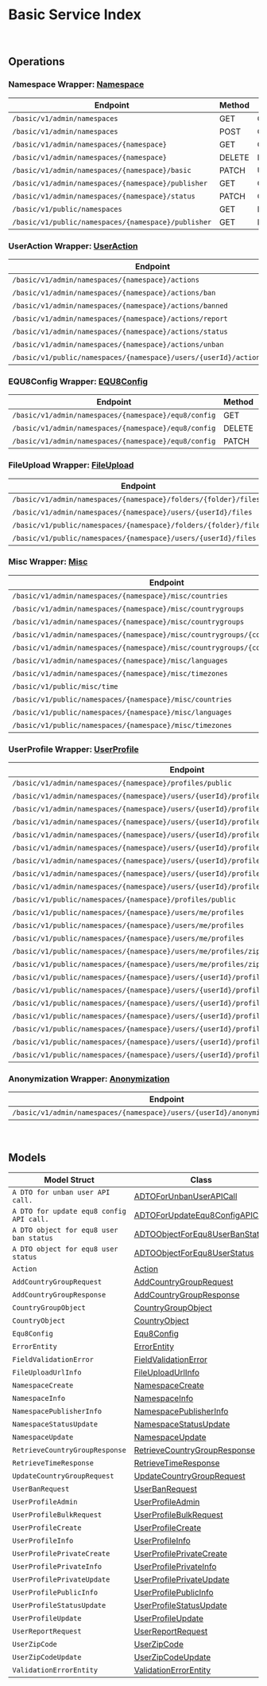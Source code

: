 # Basic Service Index

&nbsp;

## Operations

### Namespace Wrapper:  [Namespace](../services-api/pkg/service/basic/namespace.go)
| Endpoint | Method | ID | Class | Wrapper | Example |
|---|---|---|---|---|---|
| `/basic/v1/admin/namespaces` | GET | GetNamespacesShort | [GetNamespacesShort](../basic-sdk/pkg/basicclient/namespace/namespace_client.go) | [GetNamespacesShort](../services-api/pkg/service/basic/namespace.go) | [GetNamespacesShort](../samples/cli/cmd/basic/namespace/getNamespaces.go) |
| `/basic/v1/admin/namespaces` | POST | CreateNamespaceShort | [CreateNamespaceShort](../basic-sdk/pkg/basicclient/namespace/namespace_client.go) | [CreateNamespaceShort](../services-api/pkg/service/basic/namespace.go) | [CreateNamespaceShort](../samples/cli/cmd/basic/namespace/createNamespace.go) |
| `/basic/v1/admin/namespaces/{namespace}` | GET | GetNamespaceShort | [GetNamespaceShort](../basic-sdk/pkg/basicclient/namespace/namespace_client.go) | [GetNamespaceShort](../services-api/pkg/service/basic/namespace.go) | [GetNamespaceShort](../samples/cli/cmd/basic/namespace/getNamespace.go) |
| `/basic/v1/admin/namespaces/{namespace}` | DELETE | DeleteNamespaceShort | [DeleteNamespaceShort](../basic-sdk/pkg/basicclient/namespace/namespace_client.go) | [DeleteNamespaceShort](../services-api/pkg/service/basic/namespace.go) | [DeleteNamespaceShort](../samples/cli/cmd/basic/namespace/deleteNamespace.go) |
| `/basic/v1/admin/namespaces/{namespace}/basic` | PATCH | UpdateNamespaceShort | [UpdateNamespaceShort](../basic-sdk/pkg/basicclient/namespace/namespace_client.go) | [UpdateNamespaceShort](../services-api/pkg/service/basic/namespace.go) | [UpdateNamespaceShort](../samples/cli/cmd/basic/namespace/updateNamespace.go) |
| `/basic/v1/admin/namespaces/{namespace}/publisher` | GET | GetNamespacePublisherShort | [GetNamespacePublisherShort](../basic-sdk/pkg/basicclient/namespace/namespace_client.go) | [GetNamespacePublisherShort](../services-api/pkg/service/basic/namespace.go) | [GetNamespacePublisherShort](../samples/cli/cmd/basic/namespace/getNamespacePublisher.go) |
| `/basic/v1/admin/namespaces/{namespace}/status` | PATCH | ChangeNamespaceStatusShort | [ChangeNamespaceStatusShort](../basic-sdk/pkg/basicclient/namespace/namespace_client.go) | [ChangeNamespaceStatusShort](../services-api/pkg/service/basic/namespace.go) | [ChangeNamespaceStatusShort](../samples/cli/cmd/basic/namespace/changeNamespaceStatus.go) |
| `/basic/v1/public/namespaces` | GET | PublicGetNamespacesShort | [PublicGetNamespacesShort](../basic-sdk/pkg/basicclient/namespace/namespace_client.go) | [PublicGetNamespacesShort](../services-api/pkg/service/basic/namespace.go) | [PublicGetNamespacesShort](../samples/cli/cmd/basic/namespace/publicGetNamespaces.go) |
| `/basic/v1/public/namespaces/{namespace}/publisher` | GET | PublicGetNamespacePublisherShort | [PublicGetNamespacePublisherShort](../basic-sdk/pkg/basicclient/namespace/namespace_client.go) | [PublicGetNamespacePublisherShort](../services-api/pkg/service/basic/namespace.go) | [PublicGetNamespacePublisherShort](../samples/cli/cmd/basic/namespace/publicGetNamespacePublisher.go) |

### UserAction Wrapper:  [UserAction](../services-api/pkg/service/basic/userAction.go)
| Endpoint | Method | ID | Class | Wrapper | Example |
|---|---|---|---|---|---|
| `/basic/v1/admin/namespaces/{namespace}/actions` | GET | GetActionsShort | [GetActionsShort](../basic-sdk/pkg/basicclient/user_action/user_action_client.go) | [GetActionsShort](../services-api/pkg/service/basic/userAction.go) | [GetActionsShort](../samples/cli/cmd/basic/userAction/getActions.go) |
| `/basic/v1/admin/namespaces/{namespace}/actions/ban` | POST | BanUsersShort | [BanUsersShort](../basic-sdk/pkg/basicclient/user_action/user_action_client.go) | [BanUsersShort](../services-api/pkg/service/basic/userAction.go) | [BanUsersShort](../samples/cli/cmd/basic/userAction/banUsers.go) |
| `/basic/v1/admin/namespaces/{namespace}/actions/banned` | GET | GetBannedUsersShort | [GetBannedUsersShort](../basic-sdk/pkg/basicclient/user_action/user_action_client.go) | [GetBannedUsersShort](../services-api/pkg/service/basic/userAction.go) | [GetBannedUsersShort](../samples/cli/cmd/basic/userAction/getBannedUsers.go) |
| `/basic/v1/admin/namespaces/{namespace}/actions/report` | POST | ReportUserShort | [ReportUserShort](../basic-sdk/pkg/basicclient/user_action/user_action_client.go) | [ReportUserShort](../services-api/pkg/service/basic/userAction.go) | [ReportUserShort](../samples/cli/cmd/basic/userAction/reportUser.go) |
| `/basic/v1/admin/namespaces/{namespace}/actions/status` | GET | GetUserStatusShort | [GetUserStatusShort](../basic-sdk/pkg/basicclient/user_action/user_action_client.go) | [GetUserStatusShort](../services-api/pkg/service/basic/userAction.go) | [GetUserStatusShort](../samples/cli/cmd/basic/userAction/getUserStatus.go) |
| `/basic/v1/admin/namespaces/{namespace}/actions/unban` | POST | UnBanUsersShort | [UnBanUsersShort](../basic-sdk/pkg/basicclient/user_action/user_action_client.go) | [UnBanUsersShort](../services-api/pkg/service/basic/userAction.go) | [UnBanUsersShort](../samples/cli/cmd/basic/userAction/unBanUsers.go) |
| `/basic/v1/public/namespaces/{namespace}/users/{userId}/actions/report` | POST | PublicReportUserShort | [PublicReportUserShort](../basic-sdk/pkg/basicclient/user_action/user_action_client.go) | [PublicReportUserShort](../services-api/pkg/service/basic/userAction.go) | [PublicReportUserShort](../samples/cli/cmd/basic/userAction/publicReportUser.go) |

### EQU8Config Wrapper:  [EQU8Config](../services-api/pkg/service/basic/equ8Config.go)
| Endpoint | Method | ID | Class | Wrapper | Example |
|---|---|---|---|---|---|
| `/basic/v1/admin/namespaces/{namespace}/equ8/config` | GET | GetConfigShort | [GetConfigShort](../basic-sdk/pkg/basicclient/equ8_config/equ8_config_client.go) | [GetConfigShort](../services-api/pkg/service/basic/equ8Config.go) | [GetConfigShort](../samples/cli/cmd/basic/equ8Config/getConfig.go) |
| `/basic/v1/admin/namespaces/{namespace}/equ8/config` | DELETE | DeleteConfigShort | [DeleteConfigShort](../basic-sdk/pkg/basicclient/equ8_config/equ8_config_client.go) | [DeleteConfigShort](../services-api/pkg/service/basic/equ8Config.go) | [DeleteConfigShort](../samples/cli/cmd/basic/equ8Config/deleteConfig.go) |
| `/basic/v1/admin/namespaces/{namespace}/equ8/config` | PATCH | UpdateConfigShort | [UpdateConfigShort](../basic-sdk/pkg/basicclient/equ8_config/equ8_config_client.go) | [UpdateConfigShort](../services-api/pkg/service/basic/equ8Config.go) | [UpdateConfigShort](../samples/cli/cmd/basic/equ8Config/updateConfig.go) |

### FileUpload Wrapper:  [FileUpload](../services-api/pkg/service/basic/fileUpload.go)
| Endpoint | Method | ID | Class | Wrapper | Example |
|---|---|---|---|---|---|
| `/basic/v1/admin/namespaces/{namespace}/folders/{folder}/files` | POST | GeneratedUploadUrlShort | [GeneratedUploadUrlShort](../basic-sdk/pkg/basicclient/file_upload/file_upload_client.go) | [GeneratedUploadUrlShort](../services-api/pkg/service/basic/fileUpload.go) | [GeneratedUploadUrlShort](../samples/cli/cmd/basic/fileUpload/generatedUploadUrl.go) |
| `/basic/v1/admin/namespaces/{namespace}/users/{userId}/files` | POST | GeneratedUserUploadContentUrlShort | [GeneratedUserUploadContentUrlShort](../basic-sdk/pkg/basicclient/file_upload/file_upload_client.go) | [GeneratedUserUploadContentUrlShort](../services-api/pkg/service/basic/fileUpload.go) | [GeneratedUserUploadContentUrlShort](../samples/cli/cmd/basic/fileUpload/generatedUserUploadContentUrl.go) |
| `/basic/v1/public/namespaces/{namespace}/folders/{folder}/files` | POST | PublicGeneratedUploadUrlShort | [PublicGeneratedUploadUrlShort](../basic-sdk/pkg/basicclient/file_upload/file_upload_client.go) | [PublicGeneratedUploadUrlShort](../services-api/pkg/service/basic/fileUpload.go) | [PublicGeneratedUploadUrlShort](../samples/cli/cmd/basic/fileUpload/publicGeneratedUploadUrl.go) |
| `/basic/v1/public/namespaces/{namespace}/users/{userId}/files` | POST | PublicGeneratedUserUploadContentUrlShort | [PublicGeneratedUserUploadContentUrlShort](../basic-sdk/pkg/basicclient/file_upload/file_upload_client.go) | [PublicGeneratedUserUploadContentUrlShort](../services-api/pkg/service/basic/fileUpload.go) | [PublicGeneratedUserUploadContentUrlShort](../samples/cli/cmd/basic/fileUpload/publicGeneratedUserUploadContentUrl.go) |

### Misc Wrapper:  [Misc](../services-api/pkg/service/basic/misc.go)
| Endpoint | Method | ID | Class | Wrapper | Example |
|---|---|---|---|---|---|
| `/basic/v1/admin/namespaces/{namespace}/misc/countries` | GET | GetCountriesShort | [GetCountriesShort](../basic-sdk/pkg/basicclient/misc/misc_client.go) | [GetCountriesShort](../services-api/pkg/service/basic/misc.go) | [GetCountriesShort](../samples/cli/cmd/basic/misc/getCountries.go) |
| `/basic/v1/admin/namespaces/{namespace}/misc/countrygroups` | GET | GetCountryGroupsShort | [GetCountryGroupsShort](../basic-sdk/pkg/basicclient/misc/misc_client.go) | [GetCountryGroupsShort](../services-api/pkg/service/basic/misc.go) | [GetCountryGroupsShort](../samples/cli/cmd/basic/misc/getCountryGroups.go) |
| `/basic/v1/admin/namespaces/{namespace}/misc/countrygroups` | POST | AddCountryGroupShort | [AddCountryGroupShort](../basic-sdk/pkg/basicclient/misc/misc_client.go) | [AddCountryGroupShort](../services-api/pkg/service/basic/misc.go) | [AddCountryGroupShort](../samples/cli/cmd/basic/misc/addCountryGroup.go) |
| `/basic/v1/admin/namespaces/{namespace}/misc/countrygroups/{countryGroupCode}` | PUT | UpdateCountryGroupShort | [UpdateCountryGroupShort](../basic-sdk/pkg/basicclient/misc/misc_client.go) | [UpdateCountryGroupShort](../services-api/pkg/service/basic/misc.go) | [UpdateCountryGroupShort](../samples/cli/cmd/basic/misc/updateCountryGroup.go) |
| `/basic/v1/admin/namespaces/{namespace}/misc/countrygroups/{countryGroupCode}` | DELETE | DeleteCountryGroupShort | [DeleteCountryGroupShort](../basic-sdk/pkg/basicclient/misc/misc_client.go) | [DeleteCountryGroupShort](../services-api/pkg/service/basic/misc.go) | [DeleteCountryGroupShort](../samples/cli/cmd/basic/misc/deleteCountryGroup.go) |
| `/basic/v1/admin/namespaces/{namespace}/misc/languages` | GET | GetLanguagesShort | [GetLanguagesShort](../basic-sdk/pkg/basicclient/misc/misc_client.go) | [GetLanguagesShort](../services-api/pkg/service/basic/misc.go) | [GetLanguagesShort](../samples/cli/cmd/basic/misc/getLanguages.go) |
| `/basic/v1/admin/namespaces/{namespace}/misc/timezones` | GET | GetTimeZonesShort | [GetTimeZonesShort](../basic-sdk/pkg/basicclient/misc/misc_client.go) | [GetTimeZonesShort](../services-api/pkg/service/basic/misc.go) | [GetTimeZonesShort](../samples/cli/cmd/basic/misc/getTimeZones.go) |
| `/basic/v1/public/misc/time` | GET | PublicGetTimeShort | [PublicGetTimeShort](../basic-sdk/pkg/basicclient/misc/misc_client.go) | [PublicGetTimeShort](../services-api/pkg/service/basic/misc.go) | [PublicGetTimeShort](../samples/cli/cmd/basic/misc/publicGetTime.go) |
| `/basic/v1/public/namespaces/{namespace}/misc/countries` | GET | PublicGetCountriesShort | [PublicGetCountriesShort](../basic-sdk/pkg/basicclient/misc/misc_client.go) | [PublicGetCountriesShort](../services-api/pkg/service/basic/misc.go) | [PublicGetCountriesShort](../samples/cli/cmd/basic/misc/publicGetCountries.go) |
| `/basic/v1/public/namespaces/{namespace}/misc/languages` | GET | PublicGetLanguagesShort | [PublicGetLanguagesShort](../basic-sdk/pkg/basicclient/misc/misc_client.go) | [PublicGetLanguagesShort](../services-api/pkg/service/basic/misc.go) | [PublicGetLanguagesShort](../samples/cli/cmd/basic/misc/publicGetLanguages.go) |
| `/basic/v1/public/namespaces/{namespace}/misc/timezones` | GET | PublicGetTimeZonesShort | [PublicGetTimeZonesShort](../basic-sdk/pkg/basicclient/misc/misc_client.go) | [PublicGetTimeZonesShort](../services-api/pkg/service/basic/misc.go) | [PublicGetTimeZonesShort](../samples/cli/cmd/basic/misc/publicGetTimeZones.go) |

### UserProfile Wrapper:  [UserProfile](../services-api/pkg/service/basic/userProfile.go)
| Endpoint | Method | ID | Class | Wrapper | Example |
|---|---|---|---|---|---|
| `/basic/v1/admin/namespaces/{namespace}/profiles/public` | POST | AdminGetUserProfilePublicInfoByIdsShort | [AdminGetUserProfilePublicInfoByIdsShort](../basic-sdk/pkg/basicclient/user_profile/user_profile_client.go) | [AdminGetUserProfilePublicInfoByIdsShort](../services-api/pkg/service/basic/userProfile.go) | [AdminGetUserProfilePublicInfoByIdsShort](../samples/cli/cmd/basic/userProfile/adminGetUserProfilePublicInfoByIds.go) |
| `/basic/v1/admin/namespaces/{namespace}/users/{userId}/profiles` | GET | GetUserProfileInfoShort | [GetUserProfileInfoShort](../basic-sdk/pkg/basicclient/user_profile/user_profile_client.go) | [GetUserProfileInfoShort](../services-api/pkg/service/basic/userProfile.go) | [GetUserProfileInfoShort](../samples/cli/cmd/basic/userProfile/getUserProfileInfo.go) |
| `/basic/v1/admin/namespaces/{namespace}/users/{userId}/profiles` | PUT | UpdateUserProfileShort | [UpdateUserProfileShort](../basic-sdk/pkg/basicclient/user_profile/user_profile_client.go) | [UpdateUserProfileShort](../services-api/pkg/service/basic/userProfile.go) | [UpdateUserProfileShort](../samples/cli/cmd/basic/userProfile/updateUserProfile.go) |
| `/basic/v1/admin/namespaces/{namespace}/users/{userId}/profiles` | DELETE | DeleteUserProfileShort | [DeleteUserProfileShort](../basic-sdk/pkg/basicclient/user_profile/user_profile_client.go) | [DeleteUserProfileShort](../services-api/pkg/service/basic/userProfile.go) | [DeleteUserProfileShort](../samples/cli/cmd/basic/userProfile/deleteUserProfile.go) |
| `/basic/v1/admin/namespaces/{namespace}/users/{userId}/profiles/customAttributes` | GET | GetCustomAttributesInfoShort | [GetCustomAttributesInfoShort](../basic-sdk/pkg/basicclient/user_profile/user_profile_client.go) | [GetCustomAttributesInfoShort](../services-api/pkg/service/basic/userProfile.go) | [GetCustomAttributesInfoShort](../samples/cli/cmd/basic/userProfile/getCustomAttributesInfo.go) |
| `/basic/v1/admin/namespaces/{namespace}/users/{userId}/profiles/customAttributes` | PUT | UpdateCustomAttributesPartiallyShort | [UpdateCustomAttributesPartiallyShort](../basic-sdk/pkg/basicclient/user_profile/user_profile_client.go) | [UpdateCustomAttributesPartiallyShort](../services-api/pkg/service/basic/userProfile.go) | [UpdateCustomAttributesPartiallyShort](../samples/cli/cmd/basic/userProfile/updateCustomAttributesPartially.go) |
| `/basic/v1/admin/namespaces/{namespace}/users/{userId}/profiles/privateCustomAttributes` | GET | GetPrivateCustomAttributesInfoShort | [GetPrivateCustomAttributesInfoShort](../basic-sdk/pkg/basicclient/user_profile/user_profile_client.go) | [GetPrivateCustomAttributesInfoShort](../services-api/pkg/service/basic/userProfile.go) | [GetPrivateCustomAttributesInfoShort](../samples/cli/cmd/basic/userProfile/getPrivateCustomAttributesInfo.go) |
| `/basic/v1/admin/namespaces/{namespace}/users/{userId}/profiles/privateCustomAttributes` | PUT | UpdatePrivateCustomAttributesPartiallyShort | [UpdatePrivateCustomAttributesPartiallyShort](../basic-sdk/pkg/basicclient/user_profile/user_profile_client.go) | [UpdatePrivateCustomAttributesPartiallyShort](../services-api/pkg/service/basic/userProfile.go) | [UpdatePrivateCustomAttributesPartiallyShort](../samples/cli/cmd/basic/userProfile/updatePrivateCustomAttributesPartially.go) |
| `/basic/v1/admin/namespaces/{namespace}/users/{userId}/profiles/status` | PATCH | UpdateUserProfileStatusShort | [UpdateUserProfileStatusShort](../basic-sdk/pkg/basicclient/user_profile/user_profile_client.go) | [UpdateUserProfileStatusShort](../services-api/pkg/service/basic/userProfile.go) | [UpdateUserProfileStatusShort](../samples/cli/cmd/basic/userProfile/updateUserProfileStatus.go) |
| `/basic/v1/public/namespaces/{namespace}/profiles/public` | GET | PublicGetUserProfilePublicInfoByIdsShort | [PublicGetUserProfilePublicInfoByIdsShort](../basic-sdk/pkg/basicclient/user_profile/user_profile_client.go) | [PublicGetUserProfilePublicInfoByIdsShort](../services-api/pkg/service/basic/userProfile.go) | [PublicGetUserProfilePublicInfoByIdsShort](../samples/cli/cmd/basic/userProfile/publicGetUserProfilePublicInfoByIds.go) |
| `/basic/v1/public/namespaces/{namespace}/users/me/profiles` | GET | GetMyProfileInfoShort | [GetMyProfileInfoShort](../basic-sdk/pkg/basicclient/user_profile/user_profile_client.go) | [GetMyProfileInfoShort](../services-api/pkg/service/basic/userProfile.go) | [GetMyProfileInfoShort](../samples/cli/cmd/basic/userProfile/getMyProfileInfo.go) |
| `/basic/v1/public/namespaces/{namespace}/users/me/profiles` | PUT | UpdateMyProfileShort | [UpdateMyProfileShort](../basic-sdk/pkg/basicclient/user_profile/user_profile_client.go) | [UpdateMyProfileShort](../services-api/pkg/service/basic/userProfile.go) | [UpdateMyProfileShort](../samples/cli/cmd/basic/userProfile/updateMyProfile.go) |
| `/basic/v1/public/namespaces/{namespace}/users/me/profiles` | POST | CreateMyProfileShort | [CreateMyProfileShort](../basic-sdk/pkg/basicclient/user_profile/user_profile_client.go) | [CreateMyProfileShort](../services-api/pkg/service/basic/userProfile.go) | [CreateMyProfileShort](../samples/cli/cmd/basic/userProfile/createMyProfile.go) |
| `/basic/v1/public/namespaces/{namespace}/users/me/profiles/zipCode` | GET | GetMyZipCodeShort | [GetMyZipCodeShort](../basic-sdk/pkg/basicclient/user_profile/user_profile_client.go) | [GetMyZipCodeShort](../services-api/pkg/service/basic/userProfile.go) | [GetMyZipCodeShort](../samples/cli/cmd/basic/userProfile/getMyZipCode.go) |
| `/basic/v1/public/namespaces/{namespace}/users/me/profiles/zipCode` | PATCH | UpdateMyZipCodeShort | [UpdateMyZipCodeShort](../basic-sdk/pkg/basicclient/user_profile/user_profile_client.go) | [UpdateMyZipCodeShort](../services-api/pkg/service/basic/userProfile.go) | [UpdateMyZipCodeShort](../samples/cli/cmd/basic/userProfile/updateMyZipCode.go) |
| `/basic/v1/public/namespaces/{namespace}/users/{userId}/profiles` | GET | PublicGetUserProfileInfoShort | [PublicGetUserProfileInfoShort](../basic-sdk/pkg/basicclient/user_profile/user_profile_client.go) | [PublicGetUserProfileInfoShort](../services-api/pkg/service/basic/userProfile.go) | [PublicGetUserProfileInfoShort](../samples/cli/cmd/basic/userProfile/publicGetUserProfileInfo.go) |
| `/basic/v1/public/namespaces/{namespace}/users/{userId}/profiles` | PUT | PublicUpdateUserProfileShort | [PublicUpdateUserProfileShort](../basic-sdk/pkg/basicclient/user_profile/user_profile_client.go) | [PublicUpdateUserProfileShort](../services-api/pkg/service/basic/userProfile.go) | [PublicUpdateUserProfileShort](../samples/cli/cmd/basic/userProfile/publicUpdateUserProfile.go) |
| `/basic/v1/public/namespaces/{namespace}/users/{userId}/profiles` | POST | PublicCreateUserProfileShort | [PublicCreateUserProfileShort](../basic-sdk/pkg/basicclient/user_profile/user_profile_client.go) | [PublicCreateUserProfileShort](../services-api/pkg/service/basic/userProfile.go) | [PublicCreateUserProfileShort](../samples/cli/cmd/basic/userProfile/publicCreateUserProfile.go) |
| `/basic/v1/public/namespaces/{namespace}/users/{userId}/profiles/customAttributes` | GET | PublicGetCustomAttributesInfoShort | [PublicGetCustomAttributesInfoShort](../basic-sdk/pkg/basicclient/user_profile/user_profile_client.go) | [PublicGetCustomAttributesInfoShort](../services-api/pkg/service/basic/userProfile.go) | [PublicGetCustomAttributesInfoShort](../samples/cli/cmd/basic/userProfile/publicGetCustomAttributesInfo.go) |
| `/basic/v1/public/namespaces/{namespace}/users/{userId}/profiles/customAttributes` | PUT | PublicUpdateCustomAttributesPartiallyShort | [PublicUpdateCustomAttributesPartiallyShort](../basic-sdk/pkg/basicclient/user_profile/user_profile_client.go) | [PublicUpdateCustomAttributesPartiallyShort](../services-api/pkg/service/basic/userProfile.go) | [PublicUpdateCustomAttributesPartiallyShort](../samples/cli/cmd/basic/userProfile/publicUpdateCustomAttributesPartially.go) |
| `/basic/v1/public/namespaces/{namespace}/users/{userId}/profiles/public` | GET | PublicGetUserProfilePublicInfoShort | [PublicGetUserProfilePublicInfoShort](../basic-sdk/pkg/basicclient/user_profile/user_profile_client.go) | [PublicGetUserProfilePublicInfoShort](../services-api/pkg/service/basic/userProfile.go) | [PublicGetUserProfilePublicInfoShort](../samples/cli/cmd/basic/userProfile/publicGetUserProfilePublicInfo.go) |
| `/basic/v1/public/namespaces/{namespace}/users/{userId}/profiles/status` | PATCH | PublicUpdateUserProfileStatusShort | [PublicUpdateUserProfileStatusShort](../basic-sdk/pkg/basicclient/user_profile/user_profile_client.go) | [PublicUpdateUserProfileStatusShort](../services-api/pkg/service/basic/userProfile.go) | [PublicUpdateUserProfileStatusShort](../samples/cli/cmd/basic/userProfile/publicUpdateUserProfileStatus.go) |

### Anonymization Wrapper:  [Anonymization](../services-api/pkg/service/basic/anonymization.go)
| Endpoint | Method | ID | Class | Wrapper | Example |
|---|---|---|---|---|---|
| `/basic/v1/admin/namespaces/{namespace}/users/{userId}/anonymization/profiles` | DELETE | AnonymizeUserProfileShort | [AnonymizeUserProfileShort](../basic-sdk/pkg/basicclient/anonymization/anonymization_client.go) | [AnonymizeUserProfileShort](../services-api/pkg/service/basic/anonymization.go) | [AnonymizeUserProfileShort](../samples/cli/cmd/basic/anonymization/anonymizeUserProfile.go) |


&nbsp;  

## Models

| Model Struct | Class |
|---|---|
| `A DTO for unban user API call.` | [ADTOForUnbanUserAPICall ](../basic-sdk/pkg/basicclientmodels/a_dto_for_unban_user_api_call.go) |
| `A DTO for update equ8 config API call.` | [ADTOForUpdateEqu8ConfigAPICall ](../basic-sdk/pkg/basicclientmodels/a_dto_for_update_equ8_config_api_call.go) |
| `A DTO object for equ8 user ban status` | [ADTOObjectForEqu8UserBanStatus ](../basic-sdk/pkg/basicclientmodels/a_dto_object_for_equ8_user_ban_status.go) |
| `A DTO object for equ8 user status` | [ADTOObjectForEqu8UserStatus ](../basic-sdk/pkg/basicclientmodels/a_dto_object_for_equ8_user_status.go) |
| `Action` | [Action ](../basic-sdk/pkg/basicclientmodels/action.go) |
| `AddCountryGroupRequest` | [AddCountryGroupRequest ](../basic-sdk/pkg/basicclientmodels/add_country_group_request.go) |
| `AddCountryGroupResponse` | [AddCountryGroupResponse ](../basic-sdk/pkg/basicclientmodels/add_country_group_response.go) |
| `CountryGroupObject` | [CountryGroupObject ](../basic-sdk/pkg/basicclientmodels/country_group_object.go) |
| `CountryObject` | [CountryObject ](../basic-sdk/pkg/basicclientmodels/country_object.go) |
| `Equ8Config` | [Equ8Config ](../basic-sdk/pkg/basicclientmodels/equ8_config.go) |
| `ErrorEntity` | [ErrorEntity ](../basic-sdk/pkg/basicclientmodels/error_entity.go) |
| `FieldValidationError` | [FieldValidationError ](../basic-sdk/pkg/basicclientmodels/field_validation_error.go) |
| `FileUploadUrlInfo` | [FileUploadUrlInfo ](../basic-sdk/pkg/basicclientmodels/file_upload_url_info.go) |
| `NamespaceCreate` | [NamespaceCreate ](../basic-sdk/pkg/basicclientmodels/namespace_create.go) |
| `NamespaceInfo` | [NamespaceInfo ](../basic-sdk/pkg/basicclientmodels/namespace_info.go) |
| `NamespacePublisherInfo` | [NamespacePublisherInfo ](../basic-sdk/pkg/basicclientmodels/namespace_publisher_info.go) |
| `NamespaceStatusUpdate` | [NamespaceStatusUpdate ](../basic-sdk/pkg/basicclientmodels/namespace_status_update.go) |
| `NamespaceUpdate` | [NamespaceUpdate ](../basic-sdk/pkg/basicclientmodels/namespace_update.go) |
| `RetrieveCountryGroupResponse` | [RetrieveCountryGroupResponse ](../basic-sdk/pkg/basicclientmodels/retrieve_country_group_response.go) |
| `RetrieveTimeResponse` | [RetrieveTimeResponse ](../basic-sdk/pkg/basicclientmodels/retrieve_time_response.go) |
| `UpdateCountryGroupRequest` | [UpdateCountryGroupRequest ](../basic-sdk/pkg/basicclientmodels/update_country_group_request.go) |
| `UserBanRequest` | [UserBanRequest ](../basic-sdk/pkg/basicclientmodels/user_ban_request.go) |
| `UserProfileAdmin` | [UserProfileAdmin ](../basic-sdk/pkg/basicclientmodels/user_profile_admin.go) |
| `UserProfileBulkRequest` | [UserProfileBulkRequest ](../basic-sdk/pkg/basicclientmodels/user_profile_bulk_request.go) |
| `UserProfileCreate` | [UserProfileCreate ](../basic-sdk/pkg/basicclientmodels/user_profile_create.go) |
| `UserProfileInfo` | [UserProfileInfo ](../basic-sdk/pkg/basicclientmodels/user_profile_info.go) |
| `UserProfilePrivateCreate` | [UserProfilePrivateCreate ](../basic-sdk/pkg/basicclientmodels/user_profile_private_create.go) |
| `UserProfilePrivateInfo` | [UserProfilePrivateInfo ](../basic-sdk/pkg/basicclientmodels/user_profile_private_info.go) |
| `UserProfilePrivateUpdate` | [UserProfilePrivateUpdate ](../basic-sdk/pkg/basicclientmodels/user_profile_private_update.go) |
| `UserProfilePublicInfo` | [UserProfilePublicInfo ](../basic-sdk/pkg/basicclientmodels/user_profile_public_info.go) |
| `UserProfileStatusUpdate` | [UserProfileStatusUpdate ](../basic-sdk/pkg/basicclientmodels/user_profile_status_update.go) |
| `UserProfileUpdate` | [UserProfileUpdate ](../basic-sdk/pkg/basicclientmodels/user_profile_update.go) |
| `UserReportRequest` | [UserReportRequest ](../basic-sdk/pkg/basicclientmodels/user_report_request.go) |
| `UserZipCode` | [UserZipCode ](../basic-sdk/pkg/basicclientmodels/user_zip_code.go) |
| `UserZipCodeUpdate` | [UserZipCodeUpdate ](../basic-sdk/pkg/basicclientmodels/user_zip_code_update.go) |
| `ValidationErrorEntity` | [ValidationErrorEntity ](../basic-sdk/pkg/basicclientmodels/validation_error_entity.go) |
